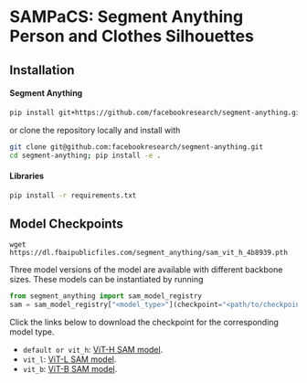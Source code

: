 # SAMPaCS: Segment Anything Person and Clothes Silhouettes 

## Installation

#### Segment Anything
```bash
pip install git+https://github.com/facebookresearch/segment-anything.git
```
or clone the repository locally and install with
```bash
git clone git@github.com:facebookresearch/segment-anything.git
cd segment-anything; pip install -e .
```

#### Libraries
```bash
pip install -r requirements.txt
```

## Model Checkpoints

```
wget https://dl.fbaipublicfiles.com/segment_anything/sam_vit_h_4b8939.pth
```

Three model versions of the model are available with different backbone sizes. These models can be instantiated by running

```python
from segment_anything import sam_model_registry
sam = sam_model_registry["<model_type>"](checkpoint="<path/to/checkpoint>")
```

Click the links below to download the checkpoint for the corresponding model type.

- `default or vit_h`: [ViT-H SAM model](https://dl.fbaipublicfiles.com/segment_anything/sam_vit_h_4b8939.pth).
- `vit_l`: [ViT-L SAM model](https://dl.fbaipublicfiles.com/segment_anything/sam_vit_l_0b3195.pth).
- `vit_b`: [ViT-B SAM model](https://dl.fbaipublicfiles.com/segment_anything/sam_vit_b_01ec64.pth).
